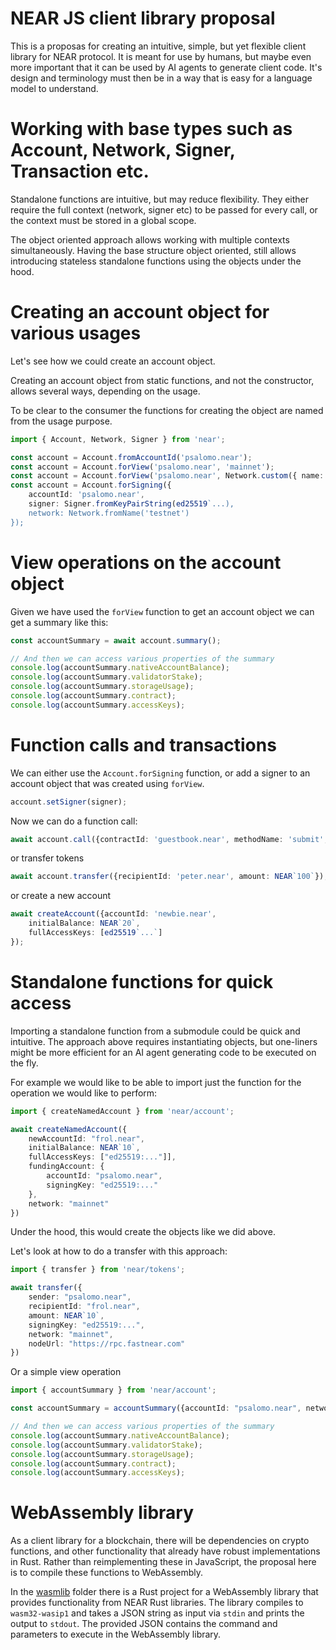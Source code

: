 # NEAR JS client library proposal

This is a proposas for creating an intuitive, simple, but yet flexible client library for NEAR protocol. It is meant for use by humans, but maybe even more important that it can be used by AI agents to generate client code. It's design and terminology must then be in a way that is easy for a language model to understand.

# Working with base types such as Account, Network, Signer, Transaction etc.

Standalone functions are intuitive, but may reduce flexibility. They either require the full context (network, signer etc) to be passed for every call, or the context must be stored in a global scope.

The object oriented approach allows working with multiple contexts simultaneously. Having the base structure object oriented, still allows introducing stateless standalone functions using the objects under the hood.

# Creating an account object for various usages

Let's see how we could create an account object.

Creating an account object from static functions, and not the constructor, allows several ways, depending on the usage.

To be clear to the consumer the functions for creating the object are named from the usage purpose.

```typescript
import { Account, Network, Signer } from 'near';

const account = Account.fromAccountId('psalomo.near');
const account = Account.forView('psalomo.near', 'mainnet');
const account = Account.forView('psalomo.near', Network.custom({ name: 'sandbox', url: 'http://localhost:3030' }));
const account = Account.forSigning({
    accountId: 'psalomo.near',
    signer: Signer.fromKeyPairString(ed25519`...),
    network: Network.fromName('testnet')
});
```

# View operations on the account object

Given we have used the `forView` function to get an account object we can get a summary like this:

```typescript
const accountSummary = await account.summary();

// And then we can access various properties of the summary
console.log(accountSummary.nativeAccountBalance);
console.log(accountSummary.validatorStake);
console.log(accountSummary.storageUsage);
console.log(accountSummary.contract);
console.log(accountSummary.accessKeys);
```

# Function calls and transactions

We can either use the `Account.forSigning` function, or add a signer to an account object that was created using `forView`.

```typescript
account.setSigner(signer);
```

Now we can do a function call:

```typescript
await account.call({contractId: 'guestbook.near', methodName: 'submit', attachedDeposit: NEAR`0.2`});
```

or transfer tokens

```typescript
await account.transfer({recipientId: 'peter.near', amount: NEAR`100`});
```

or create a new account

```typescript
await createAccount({accountId: 'newbie.near',
    initialBalance: NEAR`20`,
    fullAccessKeys: [ed25519`...`]
});
```

# Standalone functions for quick access

Importing a standalone function from a submodule could be quick and intuitive. The approach above requires instantiating objects, but one-liners might be more efficient for an AI agent generating code to be executed on the fly.

For example we would like to be able to import just the function for the operation we would like to perform:

```typescript
import { createNamedAccount } from 'near/account';

await createNamedAccount({
    newAccountId: "frol.near",
    initialBalance: NEAR`10`,
    fullAccessKeys: ["ed25519:..."]],
    fundingAccount: {
        accountId: "psalomo.near",
        signingKey: "ed25519:..."
    },
    network: "mainnet"
})
```

Under the hood, this would create the objects like we did above.

Let's look at how to do a transfer with this approach:

```typescript
import { transfer } from 'near/tokens';

await transfer({
    sender: "psalomo.near",
    recipientId: "frol.near",
    amount: NEAR`10`,
    signingKey: "ed25519:...",
    network: "mainnet",
    nodeUrl: "https://rpc.fastnear.com"
})
```

Or a simple view operation

```typescript
import { accountSummary } from 'near/account';

const accountSummary = accountSummary({accountId: "psalomo.near", network: "mainnet"});

// And then we can access various properties of the summary
console.log(accountSummary.nativeAccountBalance);
console.log(accountSummary.validatorStake);
console.log(accountSummary.storageUsage);
console.log(accountSummary.contract);
console.log(accountSummary.accessKeys);
```

# WebAssembly library

As a client library for a blockchain, there will be dependencies on crypto functions, and other functionality that already have robust implementations in Rust. Rather than reimplementing these in JavaScript, the proposal here is to compile these functions to WebAssembly.

In the [wasmlib](./wasmlib/) folder there is a Rust project for a WebAssembly library that provides functionality from NEAR Rust libraries. The library compiles to `wasm32-wasip1` and takes a JSON string as input via `stdin` and prints the output to `stdout`. The provided JSON contains the command and parameters to execute in the WebAssembly library.
